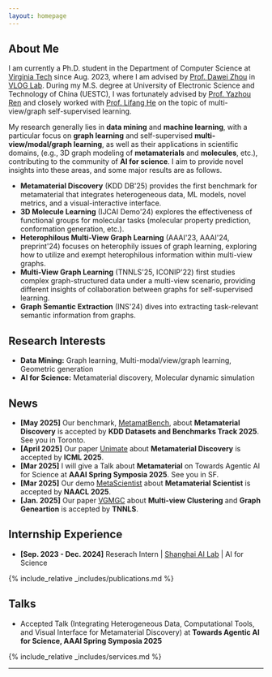 ```yaml
---
layout: homepage
---
```


## About Me

I am currently a Ph.D. student in the Department of Computer Science at [Virginia Tech](https://cs.vt.edu/) since Aug. 2023, where I am advised by [Prof. Dawei Zhou](https://sites.google.com/view/dawei-zhou/home?authuser=0) in [VLOG Lab](https://sites.google.com/view/dawei-zhou/vlog-lab). During my M.S. degree at University of Electronic Science and Technology of China (UESTC), I was fortunately advised by [Prof. Yazhou Ren](https://yazhou-ren.github.io/) and closely worked with [Prof. Lifang He](https://engineering.lehigh.edu/faculty/lifang-he) on the topic of multi-view/graph self-supervised learning.

My research generally lies in **data mining** and **machine learning**, with a particular focus on **graph learning** and self-supervised **multi-view/modal/graph learning**, as well as their applications in scientific domains, (e.g., 3D graph modeling of **metamaterials** and **molecules**, etc.), contributing to the community of **AI for science**. I aim to provide novel insights into these areas, and some major results are as follows.
- **Metamaterial Discovery** (KDD DB'25) provides the first benchmark for metamaterial that integrates heterogeneous data, ML models, novel metrics, and a visual-interactive interface.
- **3D Molecule Learning** (IJCAI Demo'24) explores the effectiveness of functional groups for molecular tasks (molecular property prediction, conformation generation, etc.).
- **Heterophilous Multi-View Graph Learning** (AAAI'23, AAAI'24, preprint'24) focuses on heterophily issues of graph learning, exploring how to utilize and exempt heterophilous information within multi-view graphs.
- **Multi-View Graph Learning** (TNNLS'25, ICONIP'22) first studies complex graph-structured data under a multi-view scenario, providing different insights of collaboration between graphs for self-supervised learning.
- **Graph Semantic Extraction** (INS'24) dives into extracting task-relevant semantic information from graphs.
  
## Research Interests

- **Data Mining:** Graph learning, Multi-modal/view/graph learning, Geometric generation
- **AI for Science:** Metamaterial discovery, Molecular dynamic simulation

## News

- **[May 2025]** Our benchmark, [MetamatBench](https://arxiv.org/abs/2505.20299), about **Metamaterial Discovery** is accepted by **KDD Datasets and Benchmarks Track 2025**. See you in Toronto.
- **[April 2025]** Our paper [Unimate]() about **Metamaterial Discovery** is accepted by **ICML 2025**.
- **[Mar 2025]** I will give a Talk about **Metamaterial** on Towards Agentic AI for Science at **AAAI Spring Symposia 2025**. See you in SF.
- **[Mar 2025]** Our demo [MetaScientist](https://arxiv.org/abs/2412.16270) about **Metamaterial Scientist**  is accepted by **NAACL 2025**.
- **[Jan. 2025]** Our paper [VGMGC](https://ieeexplore.ieee.org/document/10833915) about **Multi-view Clustering** and **Graph Geneartion** is accepted by **TNNLS**.

## Internship Experience
- **[Sep. 2023 - Dec. 2024]** Reserach Intern | [Shanghai AI Lab](https://www.shlab.org.cn/) | AI for Science 


{% include_relative _includes/publications.md %}


## Talks
- Accepted Talk (Integrating Heterogeneous Data, Computational Tools, and Visual Interface for Metamaterial Discovery) at **Towards Agentic AI for Science, AAAI Spring Symposia 2025**

{% include_relative _includes/services.md %}

---
<script type="text/javascript" id="clustrmaps" src="//clustrmaps.com/map_v2.js?d=STUe-Dr80qV_XZa9IGl3qynH3BoXdUUmmQVd9mkim3M&cl=ffffff&w=a"></script>
